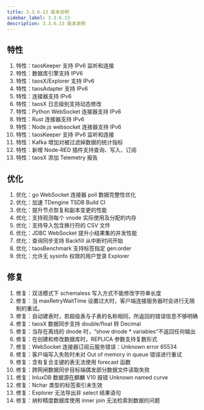 ```yaml
---
title: 3.3.6.13 版本说明
sidebar_label: 3.3.6.13
description: 3.3.6.13 版本说明
---
```


## 特性
  1. 特性：taosKeeper 支持 IPv6 监听和连接
  2. 特性：数据库引擎支持 IPV6
  3. 特性：taosX/Explorer 支持 IPv6
  4. 特性：taosAdapter 支持 IPv6
  5. 特性：连接器支持 IPv6
  6. 特性：taosX 日志级别支持动态修改
  7. 特性：Python WebSocket 连接器支持 IPv6
  8. 特性：Rust 连接器支持 IPv6
  9. 特性：Node.js websocket 连接器支持 IPv6
 10. 特性：taosKeeper 支持 IPv6 监听和连接
 11. 特性：Kafka 增加对被过滤掉数据的统计指标
 12. 特性：新增 Node-RED 插件支持查询、写入、订阅
 13. 特性：taosX 添加 Telemetry 报告

## 优化
  1. 优化：go WebSocket 连接器 poll 数据完整性优化
  2. 优化：加速 TDengine TSDB Build CI
  3. 优化：提升节点恢复和副本变更的性能
  4. 优化：支持观测每个 vnode 实际使用及分配的内存
  5. 优化：支持导入包含换行符的 CSV 文件
  6. 优化：JDBC WebSocket 提升小结果集的并发性能
  7. 优化：查询同步支持 Backfill 从中断时间开始
  8. 优化：taosBenchmark 支持标签指定 gen:order
  9. 优化：允许无 sysinfo 权限的用户登录 Explorer

## 修复
  1. 修复：双活模式下 schemaless 写入方式不能修改字符串长度
  2. 修复：当 maxRetryWaitTime 设置过大时，客户端连接服务器时会进行无限制的重试。
  3. 修复：自动建表时，若超级表与子表的名称相同，所返回的错误信息不够明确
  4. 修复：taosX 数据同步支持 double/float 转 Decimal
  5. 修复：当存在离线的 dnode 时，“show dnode * variables”不返回任何输出
  6. 修复：在创建和修改数据库时，REPLICA 参数支持复数形式
  7. 修复：WebSocket 连接器订阅云服务错误：Unknown error 65534
  8. 修复：客户端写入失败时未对 Out of memory in queue 错误进行重试
  9. 修复：含有复合主键的表无法使用 forecast 函数
 10. 修复：跨网闸数据同步目标端偶发部分数据文件读取失败
 11. 修复：InluxDB 数据源在麒麟 V10 报错 Unknown named curve
 12. 修复：Nchar 类型的标签索引未生效
 13. 修复：Explorer 无法导出非 select 结果语句
 14. 修复：纳秒精度数据库使用 inner join 无法检索到数据的问题

